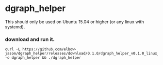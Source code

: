# dgraph_helper

This should only be used on Ubuntu 15.04 or higher (or any linux with systemd).

### download and run it.
```
curl -L https://github.com/elbow-jason/dgraph_helper/releases/download/0.1.0/dgraph_helper_v0.1.0_linux_amd64 -o dgraph_helper && ./dgraph_helper
```